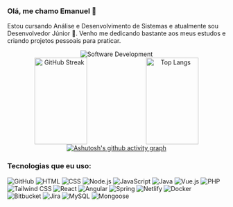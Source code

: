 ### Olá, me chamo Emanuel 🤙

Estou cursando Análise e Desenvolvimento de Sistemas e atualmente sou Desenvolvedor Júnior 💪. Venho me dedicando bastante aos meus estudos e criando projetos pessoais para praticar.

<div align="center">
  <img src="https://media1.tenor.com/m/2fXbn6Xtt0UAAAAC/software-software-development.gif" alt="Software Development"/>
</div>


<div align="center" style="display:flex; justify-content:space-between;">
  <img src="https://streak-stats.demolab.com/?user=enascentedev&theme=dark" alt="GitHub Streak" width="49%" height="200px" />
  <img src="https://github-readme-stats.vercel.app/api/top-langs/?username=enascentedev&layout=compact&hide_border=true&title_color=00bfbf&text_color=00bfbf&bg_color=0d1117" alt="Top Langs" width="49%" height="200px" />
</div>
<div align="center" width="800px">
  <a href="https://github.com/ashutosh00710/github-readme-activity-graph">
    <img src="https://github-readme-activity-graph.vercel.app/graph?username=enascentedev&bg_color=000000&color=15e5a6&line=07e9a5&point=0a855c&area=true&hide_border=true" alt="Ashutosh's github activity graph"/>
  </a>
</div>

### Tecnologias que eu uso:

![GitHub](https://img.shields.io/badge/GitHub-100000?style=for-the-badge&logo=github&logoColor=white)
![HTML](https://img.shields.io/badge/HTML-239120?style=for-the-badge&logo=html5&logoColor=white)
![CSS](https://img.shields.io/badge/CSS-239120?&style=for-the-badge&logo=css3&logoColor=white)
![Node.js](https://img.shields.io/badge/Node.js-43853D?style=for-the-badge&logo=node.js&logoColor=white)
![JavaScript](https://img.shields.io/badge/JavaScript-323330?style=for-the-badge&logo=javascript&logoColor=F7DF1E)
![Java](https://img.shields.io/badge/Java-ED8B00?style=for-the-badge&logo=java&logoColor=white)
![Vue.js](https://img.shields.io/badge/Vue.js-4FC08D?style=for-the-badge&logo=vue.js&logoColor=white)
![PHP](https://img.shields.io/badge/PHP-777BB4?style=for-the-badge&logo=php&logoColor=white)
![Tailwind CSS](https://img.shields.io/badge/Tailwind%20CSS-38B2AC?style=for-the-badge&logo=tailwind-css&logoColor=white)
![React](https://img.shields.io/badge/React-20232A?style=for-the-badge&logo=react&logoColor=61DAFB)
![Angular](https://img.shields.io/badge/Angular-DD0031?style=for-the-badge&logo=angular&logoColor=white)
![Spring](https://img.shields.io/badge/Spring-6DB33F?style=for-the-badge&logo=spring&logoColor=white)
![Netlify](https://img.shields.io/badge/Netlify-00C7B7?style=for-the-badge&logo=netlify&logoColor=white)
![Docker](https://img.shields.io/badge/Docker-2496ED?style=for-the-badge&logo=docker&logoColor=white)
![Bitbucket](https://img.shields.io/badge/Bitbucket-0052CC?style=for-the-badge&logo=bitbucket&logoColor=white)
![Jira](https://img.shields.io/badge/Jira-0052CC?style=for-the-badge&logo=jira&logoColor=white)
![MySQL](https://img.shields.io/badge/MySQL-4479A1?style=for-the-badge&logo=mysql&logoColor=white)
![Mongoose](https://img.shields.io/badge/Mongoose-47A248?style=for-the-badge&logo=mongoose&logoColor=white)

